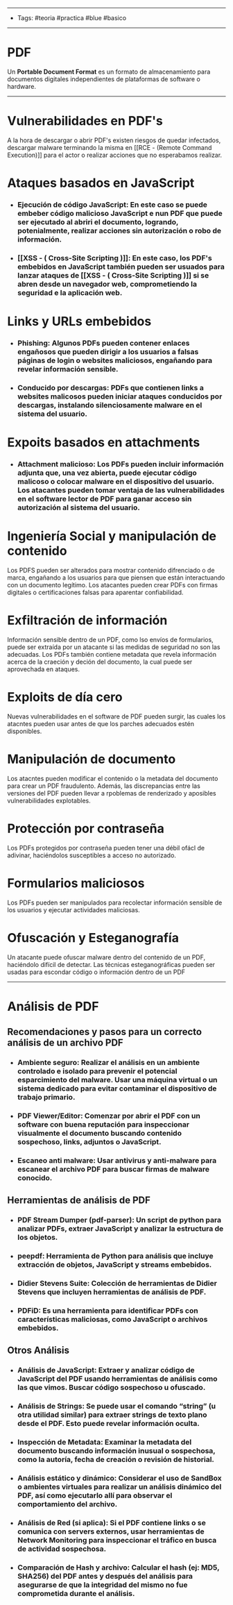 ---------------------
-  Tags: #teoria #practica #blue #basico
---------------------
# PDF
Un **Portable Document Format** es un formato de almacenamiento para documentos digitales independientes de plataformas de software o hardware.

-----
# Vulnerabilidades en PDF's
A la hora de descargar o abrir PDF's existen riesgos de quedar infectados, descargar malware terminando la misma en [[RCE - (Remote Command Execution)]] para el actor o realizar acciones que no esperabamos realizar. 

# Ataques basados en JavaScript

- ### **Ejecución de código JavaScript**: En este caso se puede embeber código malicioso JavaScript e nun PDF que puede ser ejecutado al abriri el documento, logrando, potenialmente, realizar acciones sin autorización o robo de información. 

- ### [[XSS  - ( Cross-Site Scripting )]]: En este caso, los  PDF's embebidos en JavaScript también pueden ser usuados para lanzar ataques de [[XSS  - ( Cross-Site Scripting )]] si se abren desde un navegador web, comprometiendo la seguridad e la aplicación web. 

# Links y URLs embebidos

- ### **Phishing**: Algunos PDFs pueden contener enlaces engañosos que pueden dirigir a los usuarios a falsas páginas de login o websites maliciosos, engañando para revelar información sensible.

- ### **Conducido por descargas**: PDFs que contienen links a websites malicosos pueden iniciar ataques conducidos por descargas, instalando silenciosamente malware en el sistema del usuario.

# Expoits basados en attachments

- ### **Attachment malicioso**: Los PDFs pueden incluir información adjunta que, una vez abierta, puede ejecutar código malicoso o colocar malware en el dispositivo del usuario. Los atacantes pueden tomar ventaja de las vulnerabilidades en el software lector de PDF para ganar acceso sin autorización al sistema del usuario.

# Ingeniería Social y manipulación de contenido
Los PDFS pueden ser alterados para mostrar contenido difrenciado o de marca, engañando a los usuarios para que piensen que están interactuando con un documento legítimo. Los atacantes pueden crear PDFs con firmas digitales o certificaciones falsas para aparentar confiabilidad. 


# Exfiltración de información
Información sensible dentro de un PDF, como lso envíos de formularios, puede ser extraída por un atacante si las medidas de seguridad no son las adecuadas. Los PDFs también contiene metadata que revela información acerca de la craeción y deción del documento, la cual puede ser aprovechada en ataques. 


# Exploits de día cero
Nuevas vulnerabilidades en el software de PDF pueden surgir, las cuales los atacntes pueden usar antes de que los parches adecuados estén disponibles.


# Manipulación de documento 
Los atacntes pueden modificar el contenido o la metadata del documento para crear un PDF fraudulento. Además, las discrepancias entre las versiones del PDF pueden llevar a rpoblemas de renderizado y aposibles vulnerabilidades explotables. 


# Protección por contraseña 
Los PDFs protegidos por contraseña pueden tener una débil ofácl de adivinar, haciéndolos susceptibles a acceso no autorizado.


# Formularios maliciosos
Los PDFs pueden ser manipulados para recolectar información sensible de los usuarios y ejecutar actividades maliciosas.


# Ofuscación y Esteganografía
Un atacante puede ofuscar malware dentro del contenido de un PDF, haciéndolo difícil de detectar. Las técnicas esteganográficas pueden ser usadas para escondar código o información dentro de un PDF

-----
# Análisis de PDF

## Recomendaciones y pasos para un correcto análisis de un archivo PDF

- ### **Ambiente seguro**: Realizar el análisis en un ambiente controlado e isolado para prevenir el potencial esparcimiento del malware. Usar una máquina virtual o un sistema dedicado para evitar contaminar el dispositivo de trabajo primario.
- ### **PDF Viewer/Editor**: Comenzar por abrir el PDF con un software con buena reputación para inspeccionar visualmente el documento buscando contenido sospechoso, links, adjuntos o JavaScript.
- ### **Escaneo anti malware**: Usar antivirus y anti-malware para escanear el archivo PDF para buscar firmas de malware conocido.

## Herramientas de análisis de PDF

- ### **PDF Stream Dumper (pdf-parser)**: Un script de python para analizar PDFs, extraer JavaScript y analizar la estructura de los objetos.
- ### **peepdf**: Herramienta de Python para análisis que incluye extracción de objetos, JavaScript y streams embebidos.
- ### **Didier Stevens Suite**: Colección de herramientas de Didier Stevens que incluyen herramientas de análisis de PDF.
- ### **PDFiD**: Es una herramienta para identificar PDFs con características maliciosas, como JavaScript o archivos embebidos.

## Otros Análisis

- ### **Análisis de JavaScript**: Extraer y analizar código de JavaScript del PDF usando herramientas de análisis como las que vimos. Buscar código sospechoso u ofuscado.
- ### **Análisis de Strings**: Se puede usar el comando “string” (u otra utilidad similar) para extraer strings de texto plano desde el PDF. Esto puede revelar información oculta.
- ### **Inspección de Metadata**: Examinar la metadata del documento buscando información inusual o sospechosa, como la autoría, fecha de creación o revisión de historial.
- ### **Análisis estático y dinámico**: Considerar el uso de SandBox o ambientes virtuales para realizar un análisis dinámico del PDF, así como ejecutarlo allí para observar el comportamiento del archivo.
- ### **Análisis de Red (si aplica)**: Si el PDF contiene links o se comunica con servers externos, usar herramientas de Network Monitoring para inspeccionar el tráfico en busca de actividad sospechosa.
- ### **Comparación de Hash y archivo**: Calcular el hash (ej: MD5, SHA256) del PDF antes y después del análisis para asegurarse de que la integridad del mismo no fue comprometida durante el análisis.